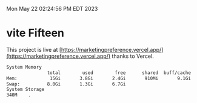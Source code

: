 Mon May 22 02:24:56 PM EDT 2023

# vite Fifteen


This project is live at [https://marketingpreference.vercel.app/](https://marketingpreference.vercel.app/) thanks to Vercel.

```bash
System Memory
               total        used        free      shared  buff/cache   available
Mem:            15Gi       3.8Gi       2.4Gi       910Mi       9.1Gi        10Gi
Swap:          8.0Gi       1.3Gi       6.7Gi
System Storage
340M	.
```
```bash
